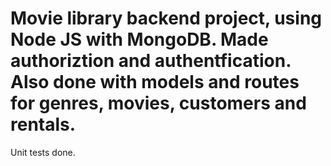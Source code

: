 # Movie library backend project, using Node JS with MongoDB. Made authoriztion and authentfication. Also done with models and routes for genres, movies, customers and rentals.
Unit tests done.
